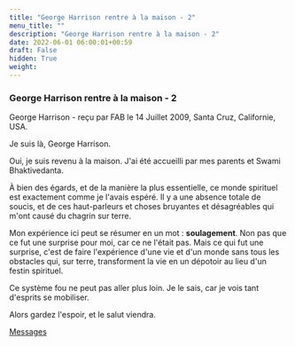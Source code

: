 ```yaml
---
title: "George Harrison rentre à la maison - 2"
menu_title: ""
description: "George Harrison rentre à la maison - 2"
date: 2022-06-01 06:00:01+00:59
draft: False
hidden: True
weight:
---
```

### George Harrison rentre à la maison - 2

George Harrison - reçu par FAB le 14 Juillet 2009, Santa Cruz, Californie, USA.

Je suis là, George Harrison.

Oui, je suis revenu à la maison. J'ai été accueilli par mes parents et Swami Bhaktivedanta.

À bien des égards, et de la manière la plus essentielle, ce monde spirituel est exactement comme je l'avais espéré. Il y a une absence totale de soucis, et de ces haut-parleurs et choses bruyantes et désagréables qui m'ont causé du chagrin sur terre.

Mon expérience ici peut se résumer en un mot : **soulagement**. Non pas que ce fut une surprise pour moi, car ce ne l'était pas. Mais ce qui fut une surprise, c'est de faire l'expérience d'une vie et d'un monde sans tous les obstacles qui, sur terre, transforment la vie en un dépotoir au lieu d'un festin spirituel.

Ce système fou ne peut pas aller plus loin. Je le sais, car je vois tant d'esprits se mobiliser.

Alors gardez l'espoir, et le salut viendra.

[Messages](/fr-contemporary-messages/fr-contemporary-messages-by-date-order/fr-contemporary-messages-2009)